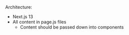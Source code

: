 Architecture:

- Next.js 13
- All content in page.js files
  - Content should be passed down into components